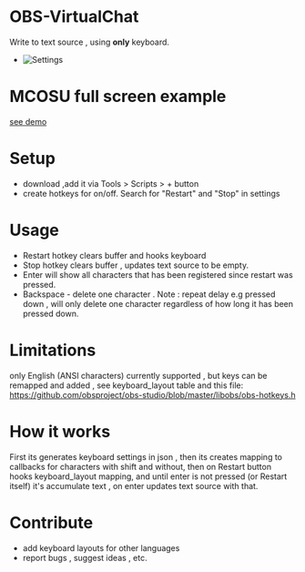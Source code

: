 # OBS-VirtualChat
Write to text source , using **only** keyboard.
- ![Settings](https://i.imgur.com/WT7Z5uU.png)

# MCOSU full screen example
[see demo ](virtualchatdemo.webm )
# Setup

- download ,add it via Tools > Scripts > + button
- create hotkeys for on/off. Search for "Restart" and "Stop" in settings 

# Usage 

- Restart hotkey clears buffer and hooks keyboard
- Stop hotkey clears buffer , updates text source to be empty.
- Enter will show all characters that has been registered since restart was pressed. 
- Backspace - delete one character . Note : repeat delay e.g pressed down , will only delete one character regardless of how long it has been pressed down.

# Limitations

only English (ANSI characters) currently supported , but keys can be remapped and added , see
keyboard_layout table and this file:
https://github.com/obsproject/obs-studio/blob/master/libobs/obs-hotkeys.h

# How it works 
First its generates keyboard settings in json , then its creates mapping to callbacks
for characters with shift and without, then on Restart button hooks keyboard_layout mapping,
and until enter is not pressed (or Restart itself) it's accumulate text , on enter updates 
text source with that. 

# Contribute
- add keyboard layouts for other languages
- report bugs , suggest ideas , etc.
